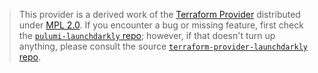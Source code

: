 > This provider is a derived work of the [Terraform Provider](https://github.com/launchdarkly/terraform-provider-launchdarkly)
> distributed under [MPL 2.0](https://www.mozilla.org/en-US/MPL/2.0/). If you encounter a bug or missing feature,
> first check the [`pulumi-launchdarkly` repo](https://github.com/BinaryBrilliance/pulumi-launchdarkly/issues); however, if that doesn't turn up anything,
> please consult the source [`terraform-provider-launchdarkly` repo](https://github.com/launchdarkly/terraform-provider-launchdarkly/issues).
